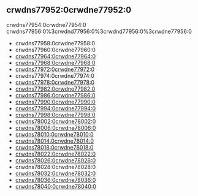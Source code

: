 ## crwdns77952:0crwdne77952:0

crwdns77954:0crwdne77954:0 crwdns77956:0%3crwdnd77956:0%3crwdnd77956:0%3crwdne77956:0

- crwdns77958:0crwdne77958:0
- crwdns77960:0crwdne77960:0
- [crwdns77964:0crwdne77964:0](https://github.com/KaiserY/trpl-zh-cn)
- [crwdns77968:0crwdne77968:0](https://github.com/rust-tw/book-tw)
- [crwdns77972:0crwdne77972:0](https://github.com/pavloslav/rust-book-uk-ua)
- crwdns77974:0crwdne77974:0
- [crwdns77978:0crwdne77978:0](https://github.com/Ciro-Fusco/book_it)
- [crwdns77982:0crwdne77982:0](https://github.com/rust-lang-ru/book)
- [crwdns77986:0crwdne77986:0](https://github.com/rinthel/rust-lang-book-ko)
- [crwdns77990:0crwdne77990:0](https://github.com/rust-lang-ja/book-ja)
- [crwdns77994:0crwdne77994:0](https://github.com/Jimskapt/rust-book-fr)
- [crwdns77998:0crwdne77998:0](https://github.com/paytchoo/book-pl)
- [crwdns78002:0crwdne78002:0](https://github.com/agentzero1/book)
- [crwdns78006:0crwdne78006:0](https://github.com/josephace135/book)
- [crwdns78010:0crwdne78010:0](https://github.com/psychoslave/Rust-libro)
- [crwdns78014:0crwdne78014:0](https://github.com/TChatzigiannakis/rust-book-greek)
- [crwdns78018:0crwdne78018:0](https://github.com/sebras/book)
- [crwdns78022:0crwdne78022:0](https://github.com/pomokhtari/rust-book-fa)
- [crwdns78026:0crwdne78026:0](https://github.com/rust-lang-de/rustbook-de)
- crwdns78028:0crwdne78028:0
- [crwdns78032:0crwdne78032:0](https://github.com/venkatarun95/rust-book-hindi)
- [crwdns78036:0crwdne78036:0](https://github.com/rust-lang-th/book-th)
- [crwdns78040:0crwdne78040:0](https://github.com/DanKHansen/book-dk)
